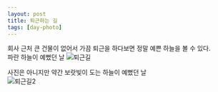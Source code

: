 ```yaml
---
layout: post
title: 퇴근하는 길
tags: [day-photo]
---
```

회사 근처 큰 건물이 없어서 가끔 퇴근을 하다보면 정말 예쁜 하늘을 볼 수 있다.     
파란 하늘이 예뻤던 날
![퇴근길](http://lh3.googleusercontent.com/-HjIy3mR456g/Vo9TdDezQkI/AAAAAAAAAi0/7c8GvMmfedY/s1280/upload_-1.jpg)

사진은 아니지만 약간 보랏빛이 도는 하늘이 예뻤던 날   
![퇴근길2](http://lh3.googleusercontent.com/-VMgCzZapw80/Vo9TcWRCy7I/AAAAAAAAAis/d3GyVYm5bSc/s1280/upload_-1.jpg)